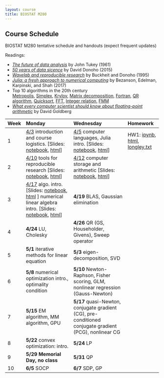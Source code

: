 ```yaml
---
layout: course
title: BIOSTAT M280
---
```


## Course Schedule

BIOSTAT M280 tentative schedule and handouts (expect frequent updates)

Readings:  

* [_The future of data analysis_](./readings/Tukey61FutureDataAnalysis.pdf) by John Tukey (1961) 
* [_50 years of data sicence_](./readings/Donoho15FiftyYearsDataScience.pdf) by David Donoho (2015)  
* [_Wavelab and reproducible research_](http://statweb.stanford.edu/~donoho/Reports/1995/wavelab.pdf) by Buckheit and Donoho (1995)  
* [_Julia: a fresh approach to numerical computing_](./readings/BezansonEdelmanKarpinskiShah17Julia.pdf) by Bezanson, Edelman, Karpinski, and Shah (2017)  
* Top 10 algorithms in the 20th century  
[Metropolis](readings/metropolis.pdf), [Simplex](readings/simplex.pdf), [Krylov](readings/krylov.pdf), [Matrix decomposition](readings/decomp.pdf), [Fortran](readings/fortran.pdf), [QR algorithm](readings/qr.pdf), [Quicksort](readings/qsort.pdf), [FFT](readings/fft.pdf), [Integer relation](readings/integer.pdf), [FMM](readings/fmm.pdf)  
* [_What every computer scientist should know about floating-point arithmetic_](readings/Goldberg91FloatingPoint.pdf) by David Goldberg  


| Week | Monday | Wednesday | Homework |
|:-----------|:-----------|:------------|:------------|
| 1 | [4/3](http://hua-zhou.github.io/teaching/biostatm280-2017spring/biostatm280spring2017/2017/04/03/first-day.html) introduction and course logistics. \[Slides: [notebook](https://github.com/Hua-Zhou/Hua-Zhou.github.io/blob/master/teaching/biostatm280-2017spring/slides/01-intro/intro.ipynb), [html](./slides/01-intro/intro.html)\] | [4/5](http://hua-zhou.github.io/teaching/biostatm280-2017spring/biostatm280spring2017/2017/04/05/week1-day2.html) computer languages, Julia intro. \[Slides: [notebook](https://github.com/Hua-Zhou/Hua-Zhou.github.io/blob/master/teaching/biostatm280-2017spring/slides/02-juliaintro/juliaintro.ipynb), [html](./slides/02-juliaintro/juliaintro.html)\] | HW1: [ipynb](https://github.com/Hua-Zhou/Hua-Zhou.github.io/blob/master/teaching/biostatm280-2017spring/hw/hw01.ipynb), [html](./hw/hw01.html), [longley.txt](./hw/longley.txt) |
| 2 | [4/10](http://hua-zhou.github.io/teaching/biostatm280-2017spring/biostatm280spring2017/2017/04/10/week2-day1.html) tools for reproducible research \[Slides: [notebook](https://github.com/Hua-Zhou/Hua-Zhou.github.io/blob/master/teaching/biostatm280-2017spring/slides/03-repres/repres.ipynb), [html](./slides/03-repres/repres.html)\] | [4/12](http://hua-zhou.github.io/teaching/biostatm280-2017spring/biostatm280spring2017/2017/04/12/week2-day2.html) computer storage and arithmetic \[Slides: [notebook](https://github.com/Hua-Zhou/Hua-Zhou.github.io/blob/master/teaching/biostatm280-2017spring/slides/04-arith/arith.ipynb), [html](./slides/04-arith/arith.html)\] |
| 3 | [4/17](http://hua-zhou.github.io/teaching/biostatm280-2017spring/biostatm280spring2017/2017/04/17/week3-day1.html) algo. intro. \[Slides: [notebook](https://github.com/Hua-Zhou/Hua-Zhou.github.io/blob/master/teaching/biostatm280-2017spring/slides/05-algo/algo.ipynb), [html](./slides/05-algo/algo.html) \] numerical linear algebra intro. \[Slides: [notebook](https://github.com/Hua-Zhou/Hua-Zhou.github.io/blob/master/teaching/biostatm280-2017spring/slides/06-numalgintro/numalgintro.ipynb), [html](./slides/06-numalgintro/numalgintro.html)\] | **4/19** BLAS, Gaussian elimination |
| 4 | **4/24** LU, Cholesky | **4/26** QR (GS, Householder, Givens), Sweep operator |
| 5 | **5/1** iterative methods for linear equation | **5/3** eigen-decomposition, SVD |
| 6 | **5/8** numerical optimization intro., optimality condition | **5/10** Newton-Raphson, Fisher scoring, GLM, nonlinear regression (Gauss-Newton) |
| 7 | **5/15** EM algorithm, MM algorithm, GPU | **5/17** quasi-Newton, conjugate gradient (CG), pre-conditioned conjugate gradient (PCG), nonlinear CG |
| 8 | **5/22** convex optimization: intro. | **5/24** LP |
| 9 | **5/29** **Memorial Day, no class** | **5/31** QP |  
| 10 | **6/5** SOCP | **6/7** SDP, GP |
